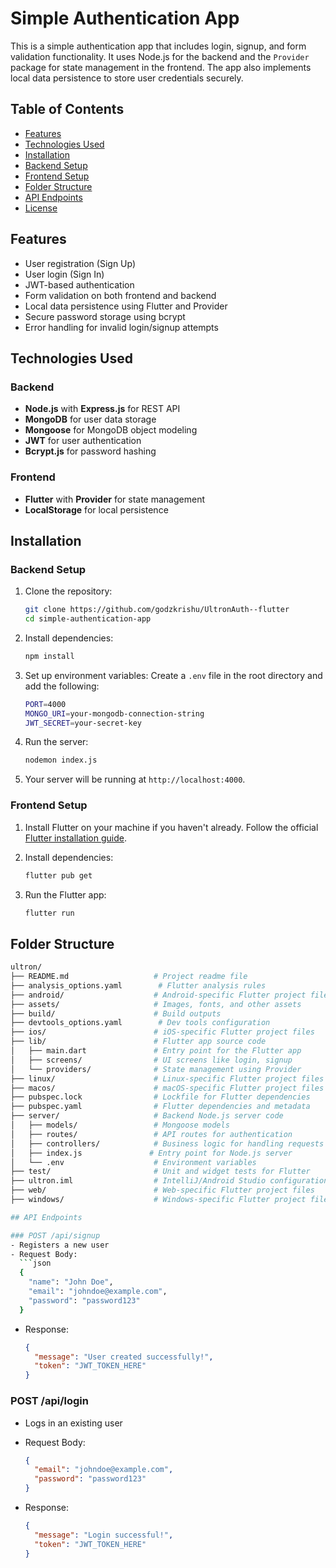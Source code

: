 # Simple Authentication App

This is a simple authentication app that includes login, signup, and form validation functionality. It uses Node.js for the backend and the `Provider` package for state management in the frontend. The app also implements local data persistence to store user credentials securely.

## Table of Contents

- [Features](#features)
- [Technologies Used](#technologies-used)
- [Installation](#installation)
- [Backend Setup](#backend-setup)
- [Frontend Setup](#frontend-setup)
- [Folder Structure](#folder-structure)
- [API Endpoints](#api-endpoints)
- [License](#license)

## Features

- User registration (Sign Up)
- User login (Sign In)
- JWT-based authentication
- Form validation on both frontend and backend
- Local data persistence using Flutter and Provider
- Secure password storage using bcrypt
- Error handling for invalid login/signup attempts

## Technologies Used

### Backend
- **Node.js** with **Express.js** for REST API
- **MongoDB** for user data storage
- **Mongoose** for MongoDB object modeling
- **JWT** for user authentication
- **Bcrypt.js** for password hashing

### Frontend
- **Flutter** with **Provider** for state management
- **LocalStorage** for local persistence

## Installation

### Backend Setup

1. Clone the repository:
    ```bash
    git clone https://github.com/godzkrishu/UltronAuth--flutter
    cd simple-authentication-app
    ```

2. Install dependencies:
    ```bash
    npm install
    ```

3. Set up environment variables:
    Create a `.env` file in the root directory and add the following:
    ```bash
    PORT=4000
    MONGO_URI=your-mongodb-connection-string
    JWT_SECRET=your-secret-key
    ```

4. Run the server:
    ```bash
    nodemon index.js
    ```

5. Your server will be running at `http://localhost:4000`.

### Frontend Setup

1. Install Flutter on your machine if you haven't already. Follow the official [Flutter installation guide](https://flutter.dev/docs/get-started/install).

2. Install dependencies:
    ```bash
    flutter pub get
    ```

3. Run the Flutter app:
    ```bash
    flutter run
    ```

## Folder Structure

```bash
ultron/
├── README.md                   # Project readme file
├── analysis_options.yaml        # Flutter analysis rules
├── android/                    # Android-specific Flutter project files
├── assets/                     # Images, fonts, and other assets
├── build/                      # Build outputs
├── devtools_options.yaml        # Dev tools configuration
├── ios/                        # iOS-specific Flutter project files
├── lib/                        # Flutter app source code
│   ├── main.dart               # Entry point for the Flutter app
│   ├── screens/                # UI screens like login, signup
│   └── providers/              # State management using Provider
├── linux/                      # Linux-specific Flutter project files
├── macos/                      # macOS-specific Flutter project files
├── pubspec.lock                # Lockfile for Flutter dependencies
├── pubspec.yaml                # Flutter dependencies and metadata
├── server/                     # Backend Node.js server code
│   ├── models/                 # Mongoose models
│   ├── routes/                 # API routes for authentication
│   ├── controllers/            # Business logic for handling requests
│   ├── index.js               # Entry point for Node.js server
│   └── .env                    # Environment variables
├── test/                       # Unit and widget tests for Flutter
├── ultron.iml                  # IntelliJ/Android Studio configuration file
├── web/                        # Web-specific Flutter project files
├── windows/                    # Windows-specific Flutter project files

## API Endpoints

### POST /api/signup
- Registers a new user
- Request Body:
  ```json
  {
    "name": "John Doe",
    "email": "johndoe@example.com",
    "password": "password123"
  }
  ```

- Response:
  ```json
  {
    "message": "User created successfully!",
    "token": "JWT_TOKEN_HERE"
  }
  ```

### POST /api/login
- Logs in an existing user
- Request Body:
  ```json
  {
    "email": "johndoe@example.com",
    "password": "password123"
  }
  ```

- Response:
  ```json
  {
    "message": "Login successful!",
    "token": "JWT_TOKEN_HERE"
  }
  ```

